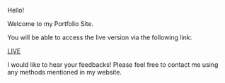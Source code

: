 Hello!

Welcome to my Portfolio Site.

You will be able to access the live version via the following link:

[LIVE](https://leohliao.github.io/portfolio_site/)

I would like to hear your feedbacks!
Please feel free to contact me using any methods mentioned in my website.
